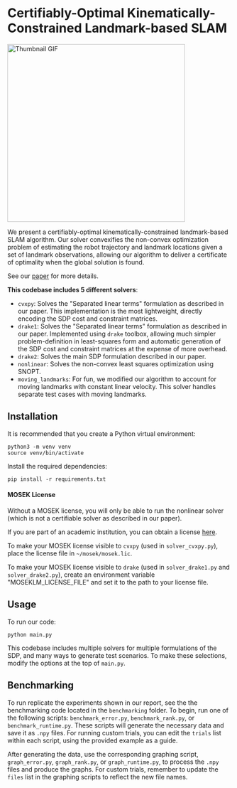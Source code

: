 # Certifiably-Optimal Kinematically-Constrained Landmark-based SLAM

<img src="thumbnail.gif" alt="Thumbnail GIF" width="400">

We present a certifiably-optimal kinematically-constrained landmark-based SLAM algorithm. Our solver convexifies the non-convex optimization problem of estimating the robot trajectory and landmark locations given a set of landmark observations, allowing our algorithm to deliver a certificate of optimality when the global solution is found.

See our [paper](https://github.com/Michaelszeng/Certifiable-Kinematically-Constrained-Landmark-based-SLAM/blob/main/ertifiably-Optimal%20Kinematically-Constrained%20Landmark-based%20SLAM.pdf) for more details.

**This codebase includes 5 different solvers**:
 - `cvxpy`: Solves the "Separated linear terms" formulation as described in our paper. This implementation is the most lightweight, directly encoding the SDP cost and constraint matrices.
 - `drake1`: Solves the "Separated linear terms" formulation as described in our paper. Implemented using `drake` toolbox, allowing much simpler problem-definition in least-squares form and automatic generation of the SDP cost and constraint matrices at the expense of more overhead.
 - `drake2`: Solves the main SDP formulation described in our paper.
 - `nonlinear`: Solves the non-convex least squares optimization using SNOPT.
 - `moving_landmarks`: For fun, we modified our algorithm to account for moving landmarks with constant linear velocity. This solver handles separate test cases with moving landmarks.


## Installation

It is recommended that you create a Python virtual environment:
```
python3 -m venv venv
source venv/bin/activate
```

Install the required dependencies:
```
pip install -r requirements.txt
```

#### MOSEK License

Without a MOSEK license, you will only be able to run the nonlinear solver (which is not a certifiable solver as described in our paper).

If you are part of an academic institution, you can obtain a license [here](https://www.mosek.com/products/academic-licenses/). 

To make your MOSEK license visible to `cvxpy` (used in `solver_cvxpy.py`), place the license file in `~/mosek/mosek.lic`.

To make your MOSEK license visible to `drake` (used in `solver_drake1.py` and `solver_drake2.py`), create an environment variable "MOSEKLM_LICENSE_FILE" and set it to the path to your license file.


## Usage
To run our code:

    python main.py

This codebase includes multiple solvers for multiple formulations of the SDP, and many ways to generate test scenarios. To make these selections, modify the options at the top of `main.py`.


## Benchmarking

To run replicate the experiments shown in our report, see the the benchmarking code located in the `benchmarking` folder. To begin, run one of the following scripts: `benchmark_error.py`, `benchmark_rank.py`, or `benchmark_runtime.py`. These scripts will generate the necessary data and save it as `.npy` files. For running custom trials, you can edit the `trials` list within each script, using the provided example as a guide.

After generating the data, use the corresponding graphing script, `graph_error.py`, `graph_rank.py`, or `graph_runtime.py`, to process the `.npy` files and produce the graphs. For custom trials, remember to update the `files` list in the graphing scripts to reflect the new file names.

